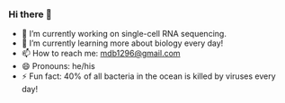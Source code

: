 ### Hi there 👋

- 🔭 I’m currently working on single-cell RNA sequencing.
- 🌱 I’m currently learning more about biology every day!
- 📫 How to reach me: mdb1296@gmail.com
- 😄 Pronouns: he/his
- ⚡ Fun fact: 40% of all bacteria in the ocean is killed by viruses every day!
